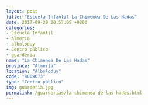```yaml
---
layout: post
title: "Escuela Infantil La Chimenea De Las Hadas"
date: 2017-09-20 20:57:05 +0200
categories:
- Escuela Infantil
- almeria
- alboloduy
- Centro público
- guarderia
name: "La Chimenea De Las Hadas"
province: "Almería"
location: "Alboloduy"
code: "4009873"
type: "Centro público"
img: guarderia.jpg
permalink: /guarderias/la-chimenea-de-las-hadas.html
---
```

